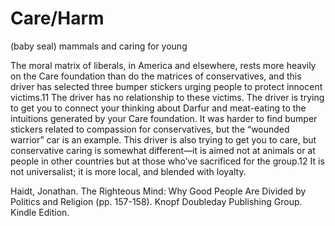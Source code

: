 # Care/Harm 

(baby seal)
mammals and caring for young


The moral matrix of liberals, in America and elsewhere, rests more heavily on the Care foundation than do the matrices of conservatives, and this driver has selected three bumper stickers urging people to protect innocent victims.11 The driver has no relationship to these victims. The driver is trying to get you to connect your thinking about Darfur and meat-eating to the intuitions generated by your Care foundation. It was harder to find bumper stickers related to compassion for conservatives, but the “wounded warrior” car is an example. This driver is also trying to get you to care, but conservative caring is somewhat different—it is aimed not at animals or at people in other countries but at those who’ve sacrificed for the group.12 It is not universalist; it is more local, and blended with loyalty.

Haidt, Jonathan. The Righteous Mind: Why Good People Are Divided by Politics and Religion (pp. 157-158). Knopf Doubleday Publishing Group. Kindle Edition. 